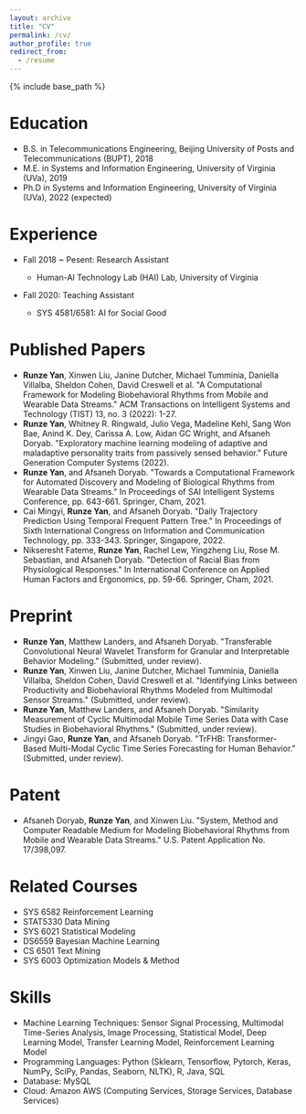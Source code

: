```yaml
---
layout: archive
title: "CV"
permalink: /cv/
author_profile: true
redirect_from:
  - /resume
---
```


{% include base_path %}

Education
======
* B.S. in Telecommunications Engineering, Beijing University of Posts and Telecommunications (BUPT), 2018
* M.E. in Systems and Information Engineering, University of Virginia (UVa), 2019
* Ph.D in Systems and Information Engineering, University of Virginia (UVa), 2022 (expected)

Experience
======
* Fall 2018 ~ Pesent: Research Assistant
  * Human-AI Technology Lab (HAI) Lab, University of Virginia

* Fall 2020: Teaching Assistant
  * SYS 4581/6581: AI for Social Good
  
Published Papers
======
* **Runze Yan**, Xinwen Liu, Janine Dutcher, Michael Tumminia, Daniella Villalba, Sheldon Cohen, David Creswell et al. "A Computational Framework for Modeling Biobehavioral Rhythms from Mobile and Wearable Data Streams." ACM Transactions on Intelligent Systems and Technology (TIST) 13, no. 3 (2022): 1-27. 
* **Runze Yan**, Whitney R. Ringwald, Julio Vega, Madeline Kehl, Sang Won Bae, Anind K. Dey, Carissa A. Low, Aidan GC Wright, and Afsaneh Doryab. "Exploratory machine learning modeling of adaptive and maladaptive personality traits from passively sensed behavior." Future Generation Computer Systems (2022).
* **Runze Yan**, and Afsaneh Doryab. "Towards a Computational Framework for Automated Discovery and Modeling of Biological Rhythms from Wearable Data Streams." In Proceedings of SAI Intelligent Systems Conference, pp. 643-661. Springer, Cham, 2021. 
* Cai Mingyi, **Runze Yan**, and Afsaneh Doryab. "Daily Trajectory Prediction Using Temporal Frequent Pattern Tree." In Proceedings of Sixth International Congress on Information and Communication Technology, pp. 333-343. Springer, Singapore, 2022. 
* Nikseresht Fateme, **Runze Yan**, Rachel Lew, Yingzheng Liu, Rose M. Sebastian, and Afsaneh Doryab. "Detection of Racial Bias from Physiological Responses." In International Conference on Applied Human Factors and Ergonomics, pp. 59-66. Springer, Cham, 2021. 


Preprint
======
* **Runze Yan**, Matthew Landers, and Afsaneh Doryab. "Transferable Convolutional Neural Wavelet Transform for Granular and Interpretable Behavior Modeling." (Submitted, under review). 
* **Runze Yan**, Xinwen Liu, Janine Dutcher, Michael Tumminia, Daniella Villalba, Sheldon Cohen, David Creswell et al. "Identifying Links between Productivity and Biobehavioral Rhythms Modeled from Multimodal Sensor Streams." (Submitted, under review).
* **Runze Yan**, Matthew Landers, and Afsaneh Doryab. "Similarity Measurement of Cyclic Multimodal Mobile Time Series Data with Case Studies in Biobehavioral Rhythms." (Submitted, under review).
* Jingyi Gao, **Runze Yan**, and Afsaneh Doryab. "TrFHB: Transformer-Based Multi-Modal Cyclic Time Series Forecasting for Human Behavior." (Submitted, under review).


Patent
======
* Afsaneh Doryab, **Runze Yan**, and Xinwen Liu. "System, Method and Computer Readable Medium for Modeling Biobehavioral Rhythms from Mobile and Wearable Data Streams." U.S. Patent Application No. 17/398,097.


Related Courses
======
* SYS 6582 Reinforcement Learning  
* STAT5330 Data Mining
* SYS 6021 Statistical Modeling
* DS6559 Bayesian Machine Learning
* CS 6501 Text Mining
* SYS 6003 Optimization Models & Method

Skills
======
* Machine Learning Techniques: Sensor Signal Processing, Multimodal Time-Series Analysis, Image Processing, Statistical Model, Deep Learning Model, Transfer Learning Model, Reinforcement Learning Model
* Programming Languages: Python (Sklearn, Tensorflow, Pytorch, Keras, NumPy, SciPy, Pandas, Seaborn, NLTK), R, Java, SQL
* Database: MySQL
* Cloud: Amazon AWS (Computing Services, Storage Services, Database Services)



